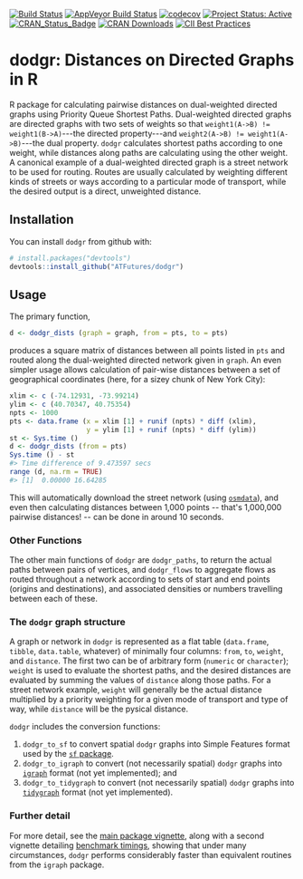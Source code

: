 <!-- README.md is generated from README.Rmd. Please edit that file -->
[![Build Status](https://travis-ci.org/ATFutures/dodgr.svg)](https://travis-ci.org/ATFutures/dodgr) [![AppVeyor Build Status](https://ci.appveyor.com/api/projects/status/github/ATFutures/dodgr?branch=master&svg=true)](https://ci.appveyor.com/project/ATFutures/dodgr) [![codecov](https://codecov.io/gh/ATFutures/dodgr/branch/master/graph/badge.svg)](https://codecov.io/gh/ATFutures/dodgr) [![Project Status: Active](http://www.repostatus.org/badges/latest/active.svg)](http://www.repostatus.org/#active) [![CRAN\_Status\_Badge](http://www.r-pkg.org/badges/version/dodgr)](http://cran.r-project.org/web/packages/dodgr) [![CRAN Downloads](http://cranlogs.r-pkg.org/badges/grand-total/dodgr?color=orange)](http://cran.r-project.org/package=dodgr) [![CII Best Practices](https://bestpractices.coreinfrastructure.org/projects/1396/badge)](https://bestpractices.coreinfrastructure.org/projects/1396)

dodgr: Distances on Directed Graphs in R
========================================

R package for calculating pairwise distances on dual-weighted directed graphs using Priority Queue Shortest Paths. Dual-weighted directed graphs are directed graphs with two sets of weights so that `weight1(A->B) != weight1(B->A)`---the directed property---and `weight2(A->B) != weight1(A->B)`---the dual property. `dodgr` calculates shortest paths according to one weight, while distances along paths are calculating using the other weight. A canonical example of a dual-weighted directed graph is a street network to be used for routing. Routes are usually calculated by weighting different kinds of streets or ways according to a particular mode of transport, while the desired output is a direct, unweighted distance.

Installation
------------

You can install `dodgr` from github with:

``` r
# install.packages("devtools")
devtools::install_github("ATFutures/dodgr")
```

Usage
-----

The primary function,

``` r
d <- dodgr_dists (graph = graph, from = pts, to = pts)
```

produces a square matrix of distances between all points listed in `pts` and routed along the dual-weighted directed network given in `graph`. An even simpler usage allows calculation of pair-wise distances between a set of geographical coordinates (here, for a sizey chunk of New York City):

``` r
xlim <- c (-74.12931, -73.99214)
ylim <- c (40.70347, 40.75354)
npts <- 1000
pts <- data.frame (x = xlim [1] + runif (npts) * diff (xlim),
                   y = ylim [1] + runif (npts) * diff (ylim))
st <- Sys.time ()
d <- dodgr_dists (from = pts)
Sys.time () - st
#> Time difference of 9.473597 secs
range (d, na.rm = TRUE)
#> [1]  0.00000 16.64285
```

This will automatically download the street network (using [`osmdata`](https://cran.r-project.org/package=osmdata)), and even then calculating distances between 1,000 points -- that's 1,000,000 pairwise distances! -- can be done in around 10 seconds.

### Other Functions

The other main functions of `dodgr` are `dodgr_paths`, to return the actual paths between pairs of vertices, and `dodgr_flows` to aggregate flows as routed throughout a network according to sets of start and end points (origins and destinations), and associated densities or numbers travelling between each of these.

### The `dodgr` graph structure

A graph or network in `dodgr` is represented as a flat table (`data.frame`, `tibble`, `data.table`, whatever) of minimally four columns: `from`, `to`, `weight`, and `distance`. The first two can be of arbitrary form (`numeric` or `character`); `weight` is used to evaluate the shortest paths, and the desired distances are evaluated by summing the values of `distance` along those paths. For a street network example, `weight` will generally be the actual distance multiplied by a priority weighting for a given mode of transport and type of way, while `distance` will be the pysical distance.

`dodgr` includes the conversion functions:

1.  `dodgr_to_sf` to convert spatial `dodgr` graphs into Simple Features format used by the [`sf` package](https://cran.r-project.org/package=sf).
2.  `dodgr_to_igraph` to convert (not necessarily spatial) `dodgr` graphs into [`igraph`](https://cran.r-project.org/package=igraph) format (not yet implemented); and
3.  `dodgr_to_tidygraph` to convert (not necessarily spatial) `dodgr` graphs into [`tidygraph`](https://cran.r-project.org/package=tidygraph) format (not yet implemented).

### Further detail

For more detail, see the [main package vignette](https://ATFutures/dodgr/articles/dodgr.html), along with a second vignette detailing [benchmark timings](https://ATFutures/dodgr/articles/benchmark.html), showing that under many circumstances, `dodgr` performs considerably faster than equivalent routines from the `igraph` package.
